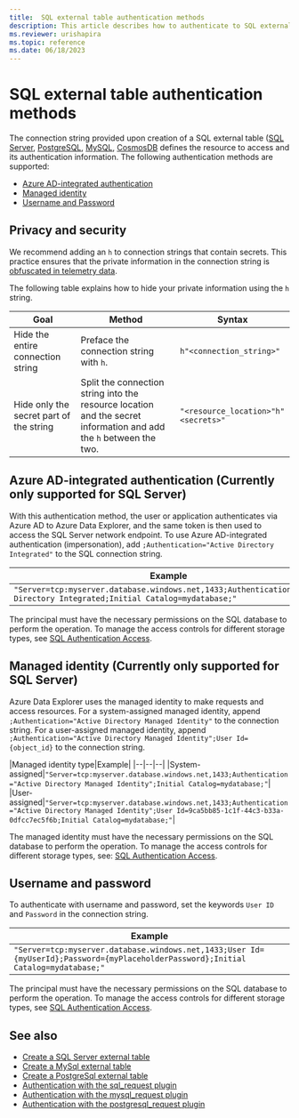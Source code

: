 ```yaml
---
title:  SQL external table authentication methods
description: This article describes how to authenticate to SQL external tables in Azure Data Explorer.
ms.reviewer: urishapira
ms.topic: reference
ms.date: 06/18/2023
---
```

# SQL external table authentication methods

The connection string provided upon creation of a SQL external table ([SQL Server](../../management/external-mssql-tables.md), [PostgreSQL](../../management/external-postgresql-tables.md), [MySQL](../../management/external-mysql-tables.md), [CosmosDB](../../management/external-cosmosdbsql-tables.md)
defines the resource to access and its authentication information. The following authentication methods are supported:

* [Azure AD-integrated authentication](#azure-ad-integrated-authentication)
* [Managed identity](#managed-identity)
* [Username and Password](#username-and-password)

## Privacy and security

We recommend adding an `h` to connection strings that contain secrets. This practice ensures that the private information in the connection string is [obfuscated in telemetry data](../../query/scalar-data-types/string.md#obfuscated-string-literals).

The following table explains how to hide your private information using the `h` string.

|Goal|Method|Syntax|
|--|--|--|
|Hide the entire connection string|Preface the connection string with `h`.|`h"<connection_string>"`|
|Hide only the secret part of the string|Split the connection string into the resource location and the secret information and add the `h` between the two.| `"<resource_location>"h"<secrets>"`|

## Azure AD-integrated authentication (Currently only supported for SQL Server)

With this authentication method, the user or application authenticates via Azure AD to Azure Data Explorer, and the same token is then used to access the SQL Server network endpoint. To use Azure AD-integrated authentication (impersonation), add `;Authentication="Active Directory Integrated"` to the SQL connection string.

|Example|
|--|
|`"Server=tcp:myserver.database.windows.net,1433;Authentication=Active Directory Integrated;Initial Catalog=mydatabase;"`|

The principal must have the necessary permissions on the SQL database to perform the operation. To manage the access controls for different storage types, see [SQL Authentication Access](/sql/relational-databases/security/authentication-access/getting-started-with-database-engine-permissions).

## Managed identity (Currently only supported for SQL Server)

Azure Data Explorer uses the managed identity to make requests and access resources. For a system-assigned managed identity, append `;Authentication="Active Directory Managed Identity"` to the connection string. For a user-assigned managed identity, append `;Authentication="Active Directory Managed Identity";User Id={object_id}` to the connection string.

|Managed identity type|Example|
|--|--|--|
|System-assigned|`"Server=tcp:myserver.database.windows.net,1433;Authentication="Active Directory Managed Identity";Initial Catalog=mydatabase;"`|
|User-assigned|`"Server=tcp:myserver.database.windows.net,1433;Authentication="Active Directory Managed Identity";User Id=9ca5bb85-1c1f-44c3-b33a-0dfcc7ec5f6b;Initial Catalog=mydatabase;"`|

The managed identity must have the necessary permissions on the SQL database to perform the operation. To manage the access controls for different storage types, see: [SQL Authentication Access](/sql/relational-databases/security/authentication-access/getting-started-with-database-engine-permissions).

## Username and password

To authenticate with username and password, set the keywords `User ID` and `Password` in the connection string.

|Example|
|--|
|`"Server=tcp:myserver.database.windows.net,1433;User Id={myUserId};Password={myPlaceholderPassword};Initial Catalog=mydatabase;"`|

The principal must have the necessary permissions on the SQL database to perform the operation. To manage the access controls for different storage types, see [SQL Authentication Access](/sql/relational-databases/security/authentication-access/getting-started-with-database-engine-permissions).

## See also

* [Create a SQL Server external table](../../management/external-mssql-tables.md)
* [Create a MySql external table](../../management/external-mysql-tables.md)
* [Create a PostgreSql external table](../../management/external-postgresql-tables.md)
* [Authentication with the sql_request plugin](../../query/sqlrequestplugin.md#authentication-and-authorization)
* [Authentication with the mysql_request plugin](../../query/mysqlrequest-plugin.md#authentication-and-authorization)
* [Authentication with the postgresql_request plugin](../../query/postgresqlrequest-plugin.md#authentication-and-authorization)
